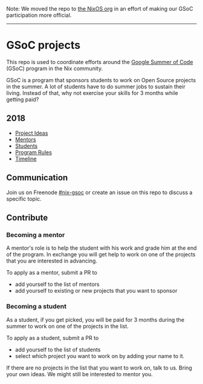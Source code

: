 Note: We moved the repo to [the NixOS org](https://github.com/nixos/gsoc) in an effort of making our GSoC participation more official.

---

# GSoC projects

This repo is used to coordinate efforts around the [Google Summer of Code][1] (GSoC) program in the Nix community.

GSoC is a program that sponsors students to work on Open Source projects in the summer. A lot of students have to do summer jobs to sustain their living. Instead of that, why not exercise your skills for 3 months while getting paid?

## 2018

* [Project Ideas](2018/projects.md)
* [Mentors](2018/mentors.md)
* [Students](2018/students.md)
* [Program Rules](https://summerofcode.withgoogle.com/rules/)
* [Timeline](https://developers.google.com/open-source/gsoc/timeline)

## Communication

Join us on Freenode [#nix-gsoc](irc://irc.freenode.net/nix-gsoc) or create an issue on this repo to discuss a specific topic.

## Contribute

### Becoming a mentor

A mentor's role is to help the student with his work and grade him at the end of the program. In exchange you will get help to work on one of the projects that you are interested in advancing.

To apply as a mentor, submit a PR to
* add yourself to the list of mentors
* add yourself to existing or new projects that you want to sponsor

### Becoming a student

As a student, if you get picked, you will be paid for 3 months during the summer to work on one of the projects in the list.

To apply as a student, submit a PR to
* add yourself to the list of students
* select which project you want to work on by adding your name to it.

If there are no projects in the list that you want to work on, talk to us. Bring your own ideas. We might still be interested to mentor you.

[1]: https://summerofcode.withgoogle.com/
